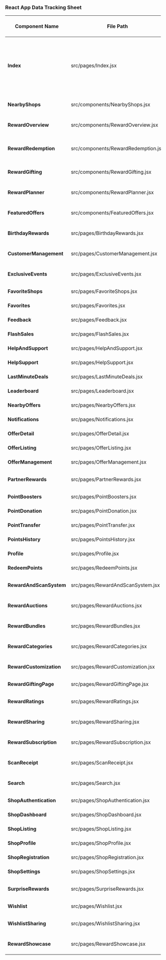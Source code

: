 ### **React App Data Tracking Sheet**

| **Component Name**        | **File Path** | **State Variables** | **Data Source** | **Data Destination** | **Props Sent** | **Props Received** | **Linked Components** | **Functions Called** | **Events Listened** | **Lifecycle Methods Used** | **Display Method** | **Status** | **Completion (%)** | **Notes** |
|---------------------------|---------------|---------------------|-----------------|----------------------|----------------|--------------------|-----------------------|----------------------|---------------------|----------------------------|--------------------|------------|--------------------|-----------|
| **Index**                 | src/pages/Index.jsx | showConfetti, isLoading, isSideNavOpen, quickStats, recentActivity, upcomingEvents, leaderboard, nearbyShops, flashSales | useEffect, useAuth | Child components | user, quickStats, state, isLoading, nearbyShops, upcomingEvents, leaderboard, flashSales | None | Header, SideNav, Confetti, FloatingActionButton, RewardOverview, RewardRedemption, RewardGifting, RewardPlanner, FeaturedOffers, NearbyShops | handleCalculate, handleEarnReward | None | useEffect, useState | Renders main dashboard | Done | 100% | Main page, needs refactoring |
| **NearbyShops**           | src/components/NearbyShops.jsx | None | Props | None | None | isLoading, nearbyShops | None | None | None | None | Renders list of nearby shops | Done | 100% | Updated to handle undefined nearbyShops |
| **RewardOverview**        | src/components/RewardOverview.jsx | None | Props | None | None | isLoading, user, handleEarnReward | None | handleEarnReward | None | None | Displays reward overview | Done | 100% | Lazy loaded in Index |
| **RewardRedemption**      | src/components/RewardRedemption.jsx | None | None | None | None | None | None | None | None | None | Displays reward redemption options | Done | 100% | Lazy loaded in Index |
| **RewardGifting**         | src/components/RewardGifting.jsx | None | None | None | None | None | None | None | None | None | Displays reward gifting options | Done | 100% | Lazy loaded in Index |
| **RewardPlanner**         | src/components/RewardPlanner.jsx | None | None | None | None | None | None | None | None | None | Displays reward planning tools | Done | 100% | Lazy loaded in Index |
| **FeaturedOffers**        | src/components/FeaturedOffers.jsx | None | Props | None | None | isLoading | None | None | None | None | Displays featured offers | Done | 100% | Lazy loaded in Index |
| **BirthdayRewards**       | src/pages/BirthdayRewards.jsx | None | None | None | None | None | None | None | None | None | Displays birthday rewards | Not Done | 0% | Not implemented yet |
| **CustomerManagement**    | src/pages/CustomerManagement.jsx | None | None | None | None | None | None | None | None | None | Manages customer data | Not Done | 0% | Not implemented yet |
| **ExclusiveEvents**       | src/pages/ExclusiveEvents.jsx | None | None | None | None | None | None | None | None | None | Displays exclusive events | Not Done | 0% | Not implemented yet |
| **FavoriteShops**         | src/pages/FavoriteShops.jsx | None | None | None | None | None | None | None | None | None | Displays favorite shops | Not Done | 0% | Not implemented yet |
| **Favorites**             | src/pages/Favorites.jsx | None | None | None | None | None | None | None | None | None | Displays user favorites | Not Done | 0% | Not implemented yet |
| **Feedback**              | src/pages/Feedback.jsx | None | None | None | None | None | None | None | None | None | Handles user feedback | Not Done | 0% | Not implemented yet |
| **FlashSales**            | src/pages/FlashSales.jsx | None | None | None | None | None | None | None | None | None | Displays flash sales | Not Done | 0% | Not implemented yet |
| **HelpAndSupport**        | src/pages/HelpAndSupport.jsx | None | None | None | None | None | None | None | None | None | Provides help and support | Not Done | 0% | Not implemented yet |
| **HelpSupport**           | src/pages/HelpSupport.jsx | None | None | None | None | None | None | None | None | None | Provides help and support | Not Done | 0% | Duplicate of HelpAndSupport? |
| **LastMinuteDeals**       | src/pages/LastMinuteDeals.jsx | None | None | None | None | None | None | None | None | None | Displays last-minute deals | Not Done | 0% | Not implemented yet |
| **Leaderboard**           | src/pages/Leaderboard.jsx | None | None | None | None | None | None | None | None | None | Displays user leaderboard | Not Done | 0% | Not implemented yet |
| **NearbyOffers**          | src/pages/NearbyOffers.jsx | None | None | None | None | None | None | None | None | None | Displays nearby offers | Not Done | 0% | Not implemented yet |
| **Notifications**         | src/pages/Notifications.jsx | None | None | None | None | None | None | None | None | None | Handles user notifications | Not Done | 0% | Not implemented yet |
| **OfferDetail**           | src/pages/OfferDetail.jsx | None | None | None | None | None | None | None | None | None | Displays offer details | Not Done | 0% | Not implemented yet |
| **OfferListing**          | src/pages/OfferListing.jsx | None | None | None | None | None | None | None | None | None | Lists available offers | Not Done | 0% | Not implemented yet |
| **OfferManagement**       | src/pages/OfferManagement.jsx | None | None | None | None | None | None | None | None | None | Manages offers | Not Done | 0% | Not implemented yet |
| **PartnerRewards**        | src/pages/PartnerRewards.jsx | None | None | None | None | None | None | None | None | None | Displays partner rewards | Not Done | 0% | Not implemented yet |
| **PointBoosters**         | src/pages/PointBoosters.jsx | None | None | None | None | None | None | None | None | None | Displays point boosters | Not Done | 0% | Not implemented yet |
| **PointDonation**         | src/pages/PointDonation.jsx | None | None | None | None | None | None | None | None | None | Handles point donations | Not Done | 0% | Not implemented yet |
| **PointTransfer**         | src/pages/PointTransfer.jsx | None | None | None | None | None | None | None | None | None | Handles point transfers | Not Done | 0% | Not implemented yet |
| **PointsHistory**         | src/pages/PointsHistory.jsx | None | None | None | None | None | None | None | None | None | Displays points history | Not Done | 0% | Not implemented yet |
| **Profile**               | src/pages/Profile.jsx | None | None | None | None | None | None | None | None | None | Displays user profile | Not Done | 0% | Not implemented yet |
| **RedeemPoints**          | src/pages/RedeemPoints.jsx | None | None | None | None | None | None | None | None | None | Handles point redemption | Not Done | 0% | Not implemented yet |
| **RewardAndScanSystem**   | src/pages/RewardAndScanSystem.jsx | None | None | None | None | None | None | None | None | None | Manages reward and scan system | Not Done | 0% | Not implemented yet |
| **RewardAuctions**        | src/pages/RewardAuctions.jsx | None | None | None | None | None | None | None | None | None | Handles reward auctions | Done | 100% | Implemented |
| **RewardBundles**         | src/pages/RewardBundles.jsx | None | None | None | None | None | None | None | None | None | Displays reward bundles | Not Done | 0% | Not implemented yet |
| **RewardCategories**      | src/pages/RewardCategories.jsx | None | None | None | None | None | None | None | None | None | Displays reward categories | Not Done | 0% | Not implemented yet |
| **RewardCustomization**   | src/pages/RewardCustomization.jsx | None | None | None | None | None | None | None | None | None | Handles reward customization | Not Done | 0% | Not implemented yet |
| **RewardGiftingPage**     | src/pages/RewardGiftingPage.jsx | None | None | None | None | None | None | None | None | None | Handles reward gifting | Not Done | 0% | Not implemented yet |
| **RewardRatings**         | src/pages/RewardRatings.jsx | None | None | None | None | None | None | None | None | None | Displays reward ratings | Not Done | 0% | Not implemented yet |
| **RewardSharing**         | src/pages/RewardSharing.jsx | None | None | None | None | None | None | None | None | None | Handles reward sharing | Not Done | 0% | Not implemented yet |
| **RewardSubscription**    | src/pages/RewardSubscription.jsx | None | None | None | None | None | None | None | None | None | Manages reward subscriptions | Not Done | 0% | Not implemented yet |
| **ScanReceipt**           | src/pages/ScanReceipt.jsx | None | None | None | None | None | None | None | None | None | Handles receipt scanning | Not Done | 0% | Not implemented yet |
| **Search**                | src/pages/Search.jsx | None | None | None | None | None | None | None | None | None | Handles search functionality | Not Done | 0% | Not implemented yet |
| **ShopAuthentication**    | src/pages/ShopAuthentication.jsx | None | None | None | None | None | None | None | None | None | Handles shop authentication | Not Done | 0% | Not implemented yet |
| **ShopDashboard**         | src/pages/ShopDashboard.jsx | None | None | None | None | None | None | None | None | None | Displays shop dashboard | Not Done | 0% | Not implemented yet |
| **ShopListing**           | src/pages/ShopListing.jsx | None | None | None | None | None | None | None | None | None | Lists available shops | Not Done | 0% | Not implemented yet |
| **ShopProfile**           | src/pages/ShopProfile.jsx | None | None | None | None | None | None | None | None | None | Displays shop profile | Not Done | 0% | Not implemented yet |
| **ShopRegistration**      | src/pages/ShopRegistration.jsx | None | None | None | None | None | None | None | None | None | Handles shop registration | Not Done | 0% | Not implemented yet |
| **ShopSettings**          | src/pages/ShopSettings.jsx | None | None | None | None | None | None | None | None | None | Manages shop settings | Not Done | 0% | Not implemented yet |
| **SurpriseRewards**       | src/pages/SurpriseRewards.jsx | None | None | None | None | None | None | None | None | None | Displays surprise rewards | Not Done | 0% | Not implemented yet |
| **Wishlist**              | src/pages/Wishlist.jsx | None | None | None | None | None | None | None | None | None | Displays user wishlist | Not Done | 0% | Not implemented yet |
| **WishlistSharing**       | src/pages/WishlistSharing.jsx | None | None | None | None | None | None | None | None | None | Handles wishlist sharing | Not Done | 0% | Not implemented yet |
| **RewardShowcase**        | src/pages/RewardShowcase.jsx | None | None | None | None | None | None | None | None | None | Displays reward showcase | Done | 100% | Implemented |
